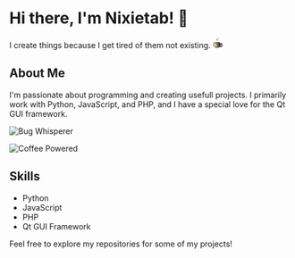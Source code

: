 # Hi there, I'm Nixietab! 👋

I create things because I get tired of them not existing. 
![coffe](https://raw.githubusercontent.com/nixietab/nixietab/main/coffe.gif)

## About Me
I'm passionate about programming and creating usefull projects. I primarily work with Python, JavaScript, and PHP, and I have a special love for the Qt GUI framework.

![Bug Whisperer](https://img.shields.io/badge/Bug%20Whisperer-%F0%9F%90%9B-yellowgreen)

![Coffee Powered](https://img.shields.io/badge/Coffee%20Powered-%E2%98%95-brown)

## Skills
- Python
- JavaScript
- PHP
- Qt GUI Framework

Feel free to explore my repositories for some of my projects!
